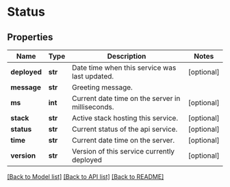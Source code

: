 # Status

## Properties
Name | Type | Description | Notes
------------ | ------------- | ------------- | -------------
**deployed** | **str** | Date time when this service was last updated. | [optional] 
**message** | **str** | Greeting message. | 
**ms** | **int** | Current date time on the server in milliseconds. | [optional] 
**stack** | **str** | Active stack hosting this service. | [optional] 
**status** | **str** | Current status of the api service. | [optional] 
**time** | **str** | Current date time on the server. | [optional] 
**version** | **str** | Version of this service currently deployed | [optional] 

[[Back to Model list]](../README.md#documentation-for-models) [[Back to API list]](../README.md#documentation-for-api-endpoints) [[Back to README]](../README.md)

